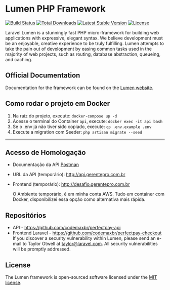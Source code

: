 # Lumen PHP Framework

[![Build Status](https://travis-ci.org/laravel/lumen-framework.svg)](https://travis-ci.org/laravel/lumen-framework)
[![Total Downloads](https://img.shields.io/packagist/dt/laravel/lumen-framework)](https://packagist.org/packages/laravel/lumen-framework)
[![Latest Stable Version](https://img.shields.io/packagist/v/laravel/lumen-framework)](https://packagist.org/packages/laravel/lumen-framework)
[![License](https://img.shields.io/packagist/l/laravel/lumen)](https://packagist.org/packages/laravel/lumen-framework)

Laravel Lumen is a stunningly fast PHP micro-framework for building web applications with expressive, elegant syntax. We believe development must be an enjoyable, creative experience to be truly fulfilling. Lumen attempts to take the pain out of development by easing common tasks used in the majority of web projects, such as routing, database abstraction, queueing, and caching.

## Official Documentation

Documentation for the framework can be found on the [Lumen website](https://lumen.laravel.com/docs).

## Como rodar o projeto em Docker

1. Na raíz do projeto, execute: `docker-compose up -d`
2. Acesse o terminal do Container `api`, execute: `docker exec -it api bash`
3. Se o .env já não tiver sido copiado, execute: `cp .env.example .env`
4. Execute a migration com Seeder: `php artisan migrate --seed`
---

## Acesso de Homologação
* Documentação da API [Postman](https://documenter.getpostman.com/view/2571197/2s9YsM9WRn)
* URL da API (temporário): http://api.gerentepro.com.br
* Frontend (temporário): http://desafio.gerentepro.com.br

  O Ambiente temporário, é em minha conta AWS.
  Tudo em container com Docker, disponibilizei essa opção como alternativa mais rápida.
  
## Repositórios
* API - https://github.com/codemaxbr/perfectpay-api
* Frontend Laravel - https://github.com/codemaxbr/perfectpay-checkout
If you discover a security vulnerability within Lumen, please send an e-mail to Taylor Otwell at taylor@laravel.com. All security vulnerabilities will be promptly addressed.

## License

The Lumen framework is open-sourced software licensed under the [MIT license](https://opensource.org/licenses/MIT).

